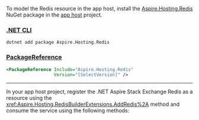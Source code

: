 To model the Redis resource in the app host, install the [Aspire.Hosting.Redis](https://www.nuget.org/packages/Aspire.Hosting.Redis) NuGet package in the [app host](xref:aspire/app-host) project.

### [.NET CLI](#tab/dotnet-cli)

```dotnetcli
dotnet add package Aspire.Hosting.Redis
```

### [PackageReference](#tab/package-reference)

```xml
<PackageReference Include="Aspire.Hosting.Redis"
                  Version="[SelectVersion]" />
```

---

In your app host project, register the .NET Aspire Stack Exchange Redis as a resource using the <xref:Aspire.Hosting.RedisBuilderExtensions.AddRedis%2A> method and consume the service using the following methods:
